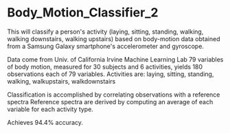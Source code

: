 # Body_Motion_Classifier_2

This will classify a person's activity (laying, sitting, standing, walking,
walking downstairs, walking upstairs) based on body-motion data obtained
from a Samsung Galaxy smartphone's accelerometer and gyroscope.

Data come from Univ. of California Irvine Machine Learning Lab
79 variables of body motion, measured for 30 subjects and 6 activities,
yields 180 observations each of 79 variables.
Activities are: laying, sitting, standing, walking, walkupstairs, walkdownstairs

Classification is accomplished by correlating observations with a reference spectra
Reference spectra are derived by computing an average of each variable for each
activity type.

Achieves 94.4% accuracy.
